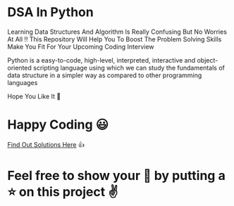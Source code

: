 # DSA In Python 

Learning Data Structures And Algorithm Is Really Confusing  But No Worries At All !! This Repository Will Help You To Boost The Problem Solving Skills Make You Fit For Your Upcoming Coding Interview

Python is a easy-to-code, high-level, interpreted, interactive and object-oriented scripting language using which we can study the fundamentals of data structure in a simpler way as compared to other programming languages

Hope You Like It :star_struck:

# Happy Coding :smiley:

[Find Out Solutions Here](https://github.com/prasadshembekar5/dsa-in-python/) :thumbsup: 

# Feel free to show your :heartbeat: by putting a :star: on this project :v:



